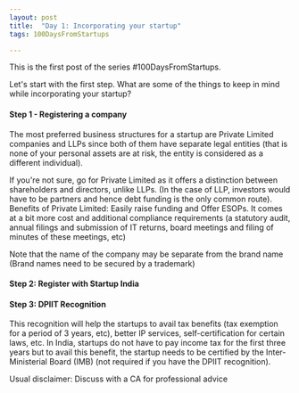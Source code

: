 ```yaml
---
layout: post
title:  "Day 1: Incorporating your startup"
tags: 100DaysFromStartups

---
```


This is the first post of the series #100DaysFromStartups.

Let's start with the first step. What are some of the things to keep in mind while incorporating your startup?

#### Step 1 - Registering a company
The most preferred business structures for a startup are Private Limited companies and LLPs since both of them have separate legal entities (that is none of your personal assets are at risk, the entity is considered as a different individual). 

If you're not sure, go for Private Limited as it offers a distinction between shareholders and directors, unlike LLPs. (In the case of LLP, investors would have to be partners and hence debt funding is the only common route).
Benefits of Private Limited: Easily raise funding and Offer ESOPs.
It comes at a bit more cost and additional compliance requirements (a statutory audit, annual filings and submission of IT returns, board meetings and filing of minutes of these meetings, etc)

Note that the name of the company may be separate from the brand name (Brand names need to be secured by a trademark)

#### Step 2: Register with Startup India

#### Step 3: DPIIT Recognition
This recognition will help the startups to avail tax benefits (tax exemption for a period of 3 years, etc), better IP services, self-certification for certain laws, etc.
In India, startups do not have to pay income tax for the first three years but to avail this benefit, the startup needs to be certified by the Inter-Ministerial Board (IMB) (not required if you have the DPIIT recognition).

Usual disclaimer: Discuss with a CA for professional advice
